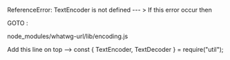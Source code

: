 ReferenceError: TextEncoder is not defined   --- > If this error occur then 

GOTO : 

node_modules/whatwg-url/lib/encoding.js

Add this line on top -->  const { TextEncoder, TextDecoder } = require("util");



